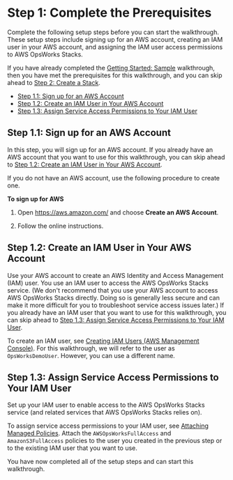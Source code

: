 # Step 1: Complete the Prerequisites<a name="gettingstarted-linux-prerequisites"></a>

Complete the following setup steps before you can start the walkthrough\. These setup steps include signing up for an AWS account, creating an IAM user in your AWS account, and assigning the IAM user access permissions to AWS OpsWorks Stacks\. 

If you have already completed the [Getting Started: Sample](http://alpha-docs-aws.amazon.com/opsworks/latest/userguide/gettingstarted-intro.html) walkthrough, then you have met the prerequisites for this walkthrough, and you can skip ahead to [Step 2: Create a Stack](gettingstarted-linux-create-stack.md)\.


+ [Step 1\.1: Sign up for an AWS Account](#gettingstarted-linux-prerequisites-aws-account)
+ [Step 1\.2: Create an IAM User in Your AWS Account](#gettingstarted-linux-prerequisites-iam-user)
+ [Step 1\.3: Assign Service Access Permissions to Your IAM User](#gettingstarted-linux-prerequisites-permissions)

## Step 1\.1: Sign up for an AWS Account<a name="gettingstarted-linux-prerequisites-aws-account"></a>

In this step, you will sign up for an AWS account\. If you already have an AWS account that you want to use for this walkthrough, you can skip ahead to [Step 1\.2: Create an IAM User in Your AWS Account](#gettingstarted-linux-prerequisites-iam-user)\.

If you do not have an AWS account, use the following procedure to create one\.

**To sign up for AWS**

1. Open [https://aws\.amazon\.com/](https://aws.amazon.com/) and choose **Create an AWS Account**\.

1. Follow the online instructions\.

## Step 1\.2: Create an IAM User in Your AWS Account<a name="gettingstarted-linux-prerequisites-iam-user"></a>

Use your AWS account to create an AWS Identity and Access Management \(IAM\) user\. You use an IAM user to access the AWS OpsWorks Stacks service\. \(We don't recommend that you use your AWS account to access AWS OpsWorks Stacks directly\. Doing so is generally less secure and can make it more difficult for you to troubleshoot service access issues later\.\) If you already have an IAM user that you want to use for this walkthrough, you can skip ahead to [Step 1\.3: Assign Service Access Permissions to Your IAM User](#gettingstarted-linux-prerequisites-permissions)\.

To create an IAM user, see [Creating IAM Users \(AWS Management Console\)](http://docs.aws.amazon.com/IAM/latest/UserGuide/id_users_create.html#id_users_create_console)\. For this walkthrough, we will refer to the user as `OpsWorksDemoUser`\. However, you can use a different name\.

## Step 1\.3: Assign Service Access Permissions to Your IAM User<a name="gettingstarted-linux-prerequisites-permissions"></a>

Set up your IAM user to enable access to the AWS OpsWorks Stacks service \(and related services that AWS OpsWorks Stacks relies on\)\.

To assign service access permissions to your IAM user, see [Attaching Managed Policies](http://docs.aws.amazon.com/IAM/latest/UserGuide/access_policies_managed-using.html#attach-managed-policy-console)\. Attach the `AWSOpsWorksFullAccess` and `AmazonS3FullAccess` policies to the user you created in the previous step or to the existing IAM user that you want to use\.

You have now completed all of the setup steps and can start this walkthrough\.